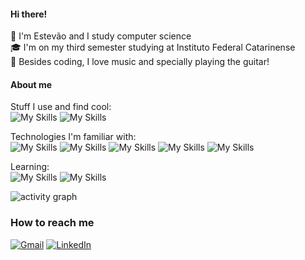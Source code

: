 #### Hi there!
👋  I'm Estevão and I study computer science<br>🎓 I'm on my third semester studying at Instituto Federal Catarinense <br> 🎸 Besides coding, I love music and specially playing the guitar!

#### About me
Stuff I use and find cool: <br>
  ![My Skills](https://ziadoua.github.io/m3-Markdown-Badges/badges/Neovim/neovim2.svg)
  ![My Skills](https://ziadoua.github.io/m3-Markdown-Badges/badges/EndeavourOS/endeavouros2.svg)

Technologies I'm familiar with: <br>
  ![My Skills](https://ziadoua.github.io/m3-Markdown-Badges/badges/Git/git3.svg)
  ![My Skills](https://ziadoua.github.io/m3-Markdown-Badges/badges/Python/python3.svg)
  ![My Skills](https://ziadoua.github.io/m3-Markdown-Badges/badges/HTML/html2.svg)
  ![My Skills](https://ziadoua.github.io/m3-Markdown-Badges/badges/CSS/css2.svg)
  ![My Skills](https://ziadoua.github.io/m3-Markdown-Badges/badges/Markdown/markdown2.svg)

  <!-- ![My Skills](https://skillicons.dev/icons?i=git) -->
  <!-- ![My Skills](https://skillicons.dev/icons?i=github) -->
  <!-- ![My Skills](https://skillicons.dev/icons?i=neovim) -->
  <!-- ![My Skills](https://skillicons.dev/icons?i=python) -->
  <!-- ![My Skills](https://skillicons.dev/icons?i=html) -->
  <!-- ![My Skills](https://skillicons.dev/icons?i=css) -->
Learning: <br>
  ![My Skills](https://ziadoua.github.io/m3-Markdown-Badges/badges/C++/c++2.svg)
  ![My Skills](https://ziadoua.github.io/m3-Markdown-Badges/badges/C/c2.svg)

  <!-- ![My Skills](https://skillicons.dev/icons?i=cpp) -->
  <!-- ![My Skills](https://skillicons.dev/icons?i=c) -->

![activity graph](https://github-readme-activity-graph.vercel.app/graph?username=goerll&custom_title=My%20GitHub%20Activity&bg_color=0D1117&color=a6c8ff&line=a6c8ff&border_color=a3eaeb&point=a6c8ff&area_color=81a1c1&title_color=FFFFFF&area=true)
### How to reach me
[![Gmail](https://ziadoua.github.io/m3-Markdown-Badges/badges/Gmail/gmail2.svg)](mailto:estevaogoerlln@gmail.com)
[![LinkedIn](https://ziadoua.github.io/m3-Markdown-Badges/badges/LinkedIn/linkedin2.svg)](www.linkedin.com/in/estevaogoerll)

<!--
I see you're looking for something 👀
Feel free to copy and use anything I did on my readme!
-->
